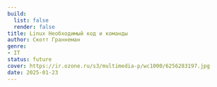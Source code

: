 ```yaml
---
build:
  list: false
  render: false
title: Linux Необходимый код и команды
author: Скотт Граннеман
genre:
- IT
status: future
cover: https://ir.ozone.ru/s3/multimedia-p/wc1000/6256283197.jpg
date: 2025-01-23
---
```



